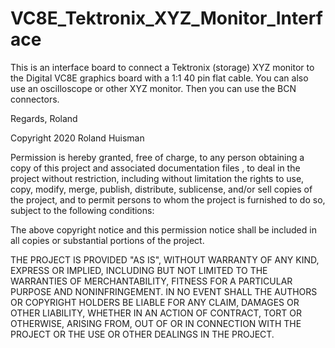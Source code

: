 # VC8E_Tektronix_XYZ_Monitor_Interface

This is an interface board to connect a Tektronix (storage) XYZ monitor to the
Digital VC8E graphics board with a 1:1 40 pin flat cable. You can also use an
oscilloscope or other XYZ monitor. Then you can use the BCN connectors.

Regards, Roland

Copyright 2020 Roland Huisman

Permission is hereby granted, free of charge, to any person obtaining a copy of this project and associated documentation files , to deal in the project without restriction, including without limitation the rights to use, copy, modify, merge, publish, distribute, sublicense, and/or sell copies of the project, and to permit persons to whom the project is furnished to do so, subject to the following conditions:

The above copyright notice and this permission notice shall be included in all copies or substantial portions of the project.

THE PROJECT IS PROVIDED "AS IS", WITHOUT WARRANTY OF ANY KIND, EXPRESS OR IMPLIED, INCLUDING BUT NOT LIMITED TO THE WARRANTIES OF MERCHANTABILITY, FITNESS FOR A PARTICULAR PURPOSE AND NONINFRINGEMENT. IN NO EVENT SHALL THE AUTHORS OR COPYRIGHT HOLDERS BE LIABLE FOR ANY CLAIM, DAMAGES OR OTHER LIABILITY, WHETHER IN AN ACTION OF CONTRACT, TORT OR OTHERWISE, ARISING FROM, OUT OF OR IN CONNECTION WITH THE PROJECT OR THE USE OR OTHER DEALINGS IN THE PROJECT.
